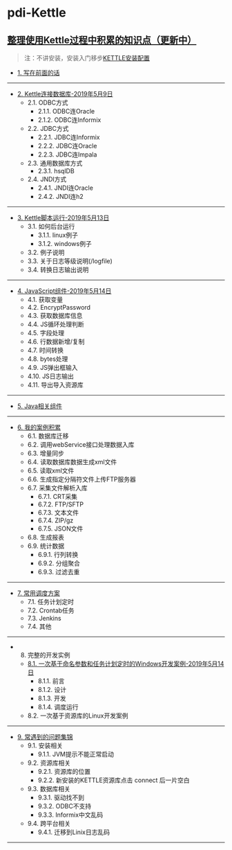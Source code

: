 # pdi-Kettle
## [整理使用Kettle过程中积累的知识点（更新中）](/ETL之Kettle使用手册2019（更新中）.md)
> 注：不讲安装，安装入门移步[KETTLE安装配置](https://www.cnblogs.com/missfox18/p/7215062.html)

* [1. 写在前面的话](/ETL之Kettle使用手册2019（更新中）.md)
---
* [2. Kettle连接数据库-2019年5月9日](Kettle连接数据库/README.md)
	* 2.1. ODBC方式
		* 2.1.1. ODBC连Oracle
		* 2.1.2. ODBC连Informix
	* 2.2. JDBC方式 
		* 2.2.1. JDBC连Informix
		* 2.2.2. JDBC连Oracle
		* 2.2.3. JDBC连Impala
	* 2.3. 通用数据库方式
		* 2.3.1. hsqlDB
	* 2.4. JNDI方式
		* 2.4.1. JNDI连Oracle
		* 2.4.2. JNDI连h2
---
* [3. Kettle脚本运行-2019年5月13日](Kettle脚本运行/README.md)
	* 3.1. 如何后台运行
		* 3.1.1. linux例子
		* 3.1.2. windows例子
	* 3.2. 例子说明
	* 3.3. 关于日志等级说明(/logfile)
	* 3.4. 转换日志输出说明
---
* [4. JavaScript组件-2019年5月14日](JavaScript组件/README.md)
	* 4.1. 获取变量 
	* 4.2. EncryptPassword
	* 4.3. 获取数据库信息 
	* 4.4. JS循环处理判断 
	* 4.5. 字段处理 
	* 4.6. 行数据新增/复制
	* 4.7. 时间转换 
	* 4.8. bytes处理
	* 4.9. JS弹出框输入
	* 4.10. JS日志输出 
	* 4.11. 导出导入资源库
---
* [5. Java相关组件](Java相关组件/README.md)
---
* [6. 我的案例积累](我的案例积累/README.md)
	* 6.1. 数据库迁移  
	* 6.2. 调用webService接口处理数据入库
	* 6.3. 增量同步 
	* 6.4. 读取数据库数据生成xml文件  
	* 6.5. 读取xml文件 
	* 6.6. 生成指定分隔符文件上传FTP服务器  
	* 6.7. 采集文件解析入库  
		* 6.7.1. CRT采集  
		* 6.7.2. FTP/SFTP 
		* 6.7.3. 文本文件 
		* 6.7.4. ZIP/gz
		* 6.7.5. JSON文件 
	* 6.8. 生成报表 
	* 6.9. 统计数据 
		* 6.9.1. 行列转换 
		* 6.9.2. 分组聚合 
		* 6.9.3. 过滤去重 
---
* [7. 常用调度方案](常用调度方案/README.md)
	* 7.1. 任务计划定时
	* 7.2. Crontab任务 
	* 7.3. Jenkins  
	* 7.4. 其他  
---
* 8. 完整的开发实例
	* [8.1. 一次基于命名参数和任务计划定时的Windows开发案例-2019年5月14日](完整的开发实例/README.md)
		* 8.1.1. 前言
		* 8.1.2. 设计
		* 8.1.3. 开发
		* 8.1.4. 调度运行
	* 8.2. 一次基于资源库的Linux开发案例
---
* [9. 常遇到的问题集锦](常遇到的问题集锦/README.md)  
	* 9.1. 安装相关 
		* 9.1.1. JVM提示不能正常启动  
	* 9.2. 资源库相关  
		* 9.2.1. 资源库的位置
		* 9.2.2. 新安装的KETTLE资源库点击 connect 后一片空白  
	* 9.3. 数据库相关  
		* 9.3.1. 驱动找不到  
		* 9.3.2. ODBC不支持  
		* 9.3.3. Informix中文乱码  
	* 9.4. 跨平台相关  
		* 9.4.1. 迁移到Linix日志乱码  
---
